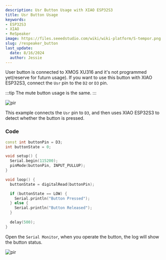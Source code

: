 ```yaml
---
description: Usr Button Usage with XIAO ESP32S3
title: Usr Button Usage
keywords:
- ESP32S3
- XIAO
- ReSpeaker
image: https://files.seeedstudio.com/wiki/wiki-platform/S-tempor.png
slug: /respeaker_button
last_update:
  date: 8/16/2024
  author: Jessie
---
```



User button is connected to XMOS XU316 and it's not programmed yet(reserve for futurn usage). If you want to use this button with XIAO ESP32S3, connect the `Usr` pin to the `D2` or `D3` pin.

:::tip
The mute button usage is the same.
:::

<p style={{textAlign: 'center'}}><img src="https://files.seeedstudio.com/wiki/SenseCAP/respeaker/usr.png" alt="pir" width={600} height="auto" /></p>


This example connects the `Usr` pin to `D3`, and then uses XIAO ESP32S3 to detect whether the button is pressed.

### Code

```cpp
const int buttonPin = D3;  
int buttonState = 0;

void setup() {
  Serial.begin(115200);
  pinMode(buttonPin, INPUT_PULLUP);  
}

void loop() {
  buttonState = digitalRead(buttonPin);

  if (buttonState == LOW) {
    Serial.println("Button Pressed");
  } else {
    Serial.println("Button Released");
  }
  
  delay(500);  
}
```

Open the `Serial Monitor`, when you operate the button, the log will show the button status.

<p style={{textAlign: 'center'}}><img src="https://files.seeedstudio.com/wiki/SenseCAP/respeaker/button-status.png" alt="pir" width={800} height="auto" /></p>

